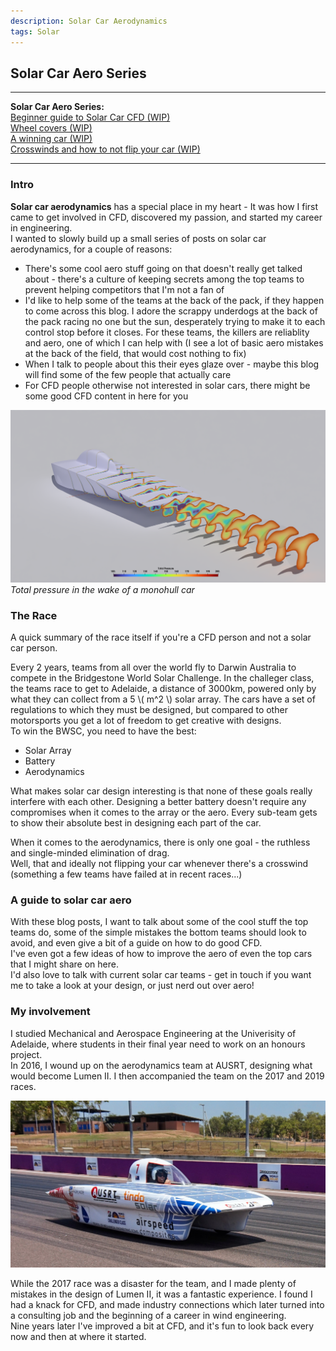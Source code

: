 ```yaml
---
description: Solar Car Aerodynamics
tags: Solar
---
```


## Solar Car Aero Series

---

**Solar Car Aero Series:**  
[Beginner guide to Solar Car CFD (WIP)]()  
[Wheel covers (WIP)](/2023/11/26/solarCarWheels.html)  
[A winning car (WIP)]()  
[Crosswinds and how to not flip your car (WIP)]()  

---

### Intro

**Solar car aerodynamics** has a special place in my heart - It was how I first came to get involved in CFD, discovered my passion, and started my career in engineering.  
I wanted to slowly build up a small series of posts on solar car aerodynamics, for a couple of reasons:  
- There's some cool aero stuff going on that doesn't really get talked about - there's a culture of keeping secrets among the top teams to prevent helping competitors that I'm not a fan of
- I'd like to help some of the teams at the back of the pack, if they happen to come across this blog. I adore the scrappy underdogs at the back of the pack racing no one but the sun, desperately trying to make it to each control stop before it closes. For these teams, the killers are reliablity and aero, one of which I can help with (I see a lot of basic aero mistakes at the back of the field, that would cost nothing to fix)
- When I talk to people about this their eyes glaze over - maybe this blog will find some of the few people that actually care 
- For CFD people otherwise not interested in solar cars, there might be some good CFD content in here for you  

![solar car wake](/images/showcase/solarCarWake.png)
*Total pressure in the wake of a monohull car*

### The Race

A quick summary of the race itself if you're a CFD person and not a solar car person.  

Every 2 years, teams from all over the world fly to Darwin Australia to compete in the Bridgestone World Solar Challenge.
In the challeger class, the teams race to get to Adelaide, a distance of 3000km, powered only by what they can collect from a 5 \\( m^2 \\) solar array.
The cars have a set of regulations to which they must be designed, but compared to other motorsports you get a lot of freedom to get creative with designs.  
To win the BWSC, you need to have the best:
- Solar Array
- Battery
- Aerodynamics

What makes solar car design interesting is that none of these goals really interfere with each other.
Designing a better battery doesn't require any compromises when it comes to the array or the aero. 
Every sub-team gets to show their absolute best in designing each part of the car.

When it comes to the aerodynamics, there is only one goal - the ruthless and single-minded elimination of drag.  
Well, that and ideally not flipping your car whenever there's a crosswind (something a few teams have failed at in recent races...)  

### A guide to solar car aero

With these blog posts, I want to talk about some of the cool stuff the top teams do, some of the simple mistakes the bottom teams should look to avoid, and even give a bit of a guide on how to do good CFD.  
I've even got a few ideas of how to improve the aero of even the top cars that I might share on here.  
I'd also love to talk with current solar car teams - get in touch if you want me to take a look at your design, or just nerd out over aero!  

### My involvement

I studied Mechanical and Aerospace Engineering at the Univerisity of Adelaide, where students in their final year need to work on an honours project.  
In 2016, I wound up on the aerodynamics team at AUSRT, designing what would become Lumen II. I then accompanied the team on the 2017 and 2019 races.  

![Lumen II](/images/solarCars/ausrt.jpg)

While the 2017 race was a disaster for the team, and I made plenty of mistakes in the design of Lumen II, it was a fantastic experience. 
I found I had a knack for CFD, and made industry connections which later turned into a consulting job and the beginning of a career in wind engineering.  
Nine years later I've improved a bit at CFD, and it's fun to look back every now and then at where it started.
